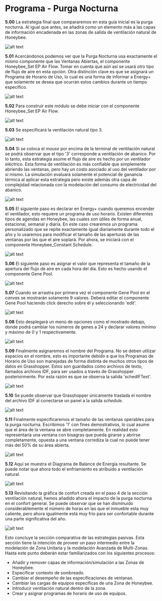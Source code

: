 # Programa - Purga Nocturna

**5.00** La estrategia final que compararemos en esta guía inicial es la purga nocturna. Al igual que antes, se añadirá como un elemento más a las capas de información encadenada en las zonas de salida de ventilación natural de Honeybee.

![alt text](https://user-images.githubusercontent.com/44324576/52487947-15713780-2bbf-11e9-9a2a-45c631d04174.png)

**5.01** Acercándonos podemos ver que la Purga Nocturna usa exactamente el mismo componente que las Ventanas Abiertas, el componente Honeybee_Set EP Air Flow. Tomar en cuenta que aún así se usará otro tipo de flujo de aire en esta opción. Otra distinción clave es que se asignará un Programa de Horario de Uso, lo cual es una forma de informar a Energy+ que solamente se desea que ocurran estos cambios durante un tiempo específico.

![alt text](https://user-images.githubusercontent.com/44324576/52489139-c4167780-2bc1-11e9-96bb-b142796f297d.png)

**5.02** Para construir este módulo se debe iniciar con el componente Honeybee_Set EP Air Flow.

![alt text](https://user-images.githubusercontent.com/44324576/52489017-81549f80-2bc1-11e9-8322-7d0d6f8f63cb.jpg)

**5.03** Se especificará la ventilación natural tipo 3.

![alt text](https://user-images.githubusercontent.com/44324576/52489019-81549f80-2bc1-11e9-9ede-1fcc8113f6d6.jpg)

**5.04** Si se coloca el *mouse* por encima de la terminal de ventilación natural se podrá observar que el tipo '3' corresponde a ventilación de abanico. Por lo tanto, esta estrategia asume el flujo de aire es hecho por un ventilador eléctrico. Esta forma de ventilación es más confiable que simplemente abriendo las ventanas, pero hay un costo asociado al uso del ventilador por sí mismo. La simulación evaluará solamente el potencial de ganancia térmica al aplicar esta estrategia pero existe además otra capa de complejidad relacionada con la modelación del consumo de electricidad del abanico.

![alt text](https://user-images.githubusercontent.com/44324576/52489783-73a01980-2bc3-11e9-9e9c-626146fb6e9d.jpg)

**5.05** El siguiente paso es declarar en Energy+ cuando queremos encender el ventilador, esto requiere un programa de uso horario. Existen diferentes tipos de agendas en Honeybee, las cuales son útiles de forma anual, estacional, semanal y diaria. En este caso crearemos un programa personalizado que se repite exactamente igual diariamente durante todo el año y lo usaremos para modificar el tamaño de las aperturas de las ventanas por las que el aire soplará. Por ahora, se iniciará con el componente Honeybee_Constant Schedule.

![alt text](https://user-images.githubusercontent.com/44324576/52489020-81ed3600-2bc1-11e9-9027-adee45d27454.jpg)

**5.06** El siguiente paso es asignar el valor que representa el tamaño de la apertura del flujo de aire en cada hora del día. Esto es hecho usando el componente Gene Pool.

![alt text](https://user-images.githubusercontent.com/44324576/52490045-25d7e100-2bc4-11e9-973d-14b2fa31f0a0.jpg)

**5.07** Cuando se arrastra por primera vez el componente Gene Pool en el *canvas* se mostrarán solamente 9 valores. Deberá editar el componente Gene Pool haciendo click derecho sobre él y seleccionando 'edit'.

![alt text](https://user-images.githubusercontent.com/44324576/52489416-86feb500-2bc2-11e9-8376-c38e9e6b0ce2.jpg)

**5.08** Esto desplegará un menú de opciones como el mostrado debajo, donde podrá cambiar los números de genes a 24 y declarar valores mínimo y máximo de 0 y 1 respectivamente.

![alt text](https://user-images.githubusercontent.com/44324576/52489417-86feb500-2bc2-11e9-8515-01e73ffbff50.jpg)

**5.09** Finalmente asignaremos el nombre del Programa. No se deben utilizar espacios en el nombre, esto es importante debido a que los Programas de Horario de Uso son manejadas de forma distinta de muchos otros tipos de datos en Grasshopper. Estos son guardados como archivos de texto, llamados archivos IDF, para ser usados a través de Grasshopper posteriormente. Por esta razón es que se observa la salida 'schedIFText'.

![alt text](https://user-images.githubusercontent.com/44324576/52489023-81ed3600-2bc1-11e9-9d28-b5e2c7168992.jpg)

**5.10** Se puede observar que Grasshopper únicamente traslada el nombre del archivo IDF al conectarse un panel a la salida *schedule*.

![alt text](https://user-images.githubusercontent.com/44324576/52489024-81ed3600-2bc1-11e9-82a7-92b2bbda53af.jpg)

**5.11** Finalmente especificaremos el tamaño de las ventanas operables para la purga nocturna. Escribimos '1' con fines demostrativos, lo cual asume que el área de la ventana se abre completamente. En realidad esto representaría una ventana con bisagras que pueda girarse y abrirse completamente, opuesta a una ventana corrediza la cual no puede tener más del 50% de su área abierta.

![alt text](https://user-images.githubusercontent.com/44324576/52489025-81ed3600-2bc1-11e9-8781-8c948a26dbcc.jpg)

**5.12** Aquí se muestra el Diagrama de Balance de Energía resultante. Se puede notar que ahora todo el enfriamiento es atribuido a ventilación natural.

![alt text](https://user-images.githubusercontent.com/44324576/52487702-764c4000-2bbe-11e9-825a-b94dcb93cb4f.jpg)

**5.13** Revisitando la gráfica de confort creada en el paso 4 de la sección ventilación natural, hemos añadido ahora el impacto de la purga nocturna en el confort general. Se puede observar que se han disminuido considerablemente el número de horas en las que el inmueble esta muy caliente, pero ahora igualmente está muy frío para ser confortable durante una parte significativa del año.

![alt text](https://user-images.githubusercontent.com/44324576/52487737-95e36880-2bbe-11e9-8f0d-b4f8883b2a92.gif)

Esto concluye la sección comparativa de las estrategias pasivas. Esta sección tiene la intención de proveer un paso intermedio entre la modelación de Zona Unitaria y la modelación Avanzada de Multi-Zonas. Hasta este punto deberán estar familiarizados con los siguientes procesos:

  * Añadir y remover capas de información/simulación a las Zonas de Honeybee.
  * Especificar contexto de sombreado.
  * Cambiar el desempeño de las especificaciones de ventanas.
  * Cambiar las cargas de equipos específicas de una Zona de Honeybee.
  * Introducir ventilación natural dentro de la zona.
  * Crear y asignar programas de horario de uso de equipos.
  
  











